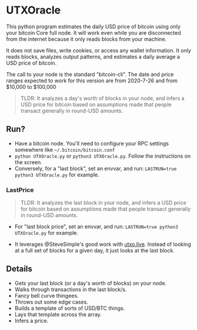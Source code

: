 # UTXOracle

This python program estimates the daily USD price of bitcoin using only your bitcoin Core full node. It will work even while you are disconnected 
from the internet because it only reads blocks from your machine. 

It does not save files, write cookies, or access any wallet information. It only reads blocks, analyzes output patterns, and estimates a daily average a USD price of bitcoin. 

The call to your node is the standard "bitcoin-cli". The date and price ranges expected to work for this version are from 2020-7-26 and from $10,000 to $100,000

>TLDR: It analyzes a day's worth of blocks in your node, and infers a USD price for bitcoin based on assumptions made that people transact generally in round-USD amounts.

## Run?
* Have a bitcoin node. You'll need to configure your RPC settings somewhere like `~/.bitcoin/bitcoin.conf`
* `python UTXOracle.py` or `python3 UTXOracle.py`. Follow the instructions on the screen.
* Conversely, for a "last block", set an envvar, and run: `LASTRUN=true python3 UTXOracle.py` for example.

### LastPrice
>TLDR: It analyzes the last block in your node, and infers a USD price for bitcoin based on assumptions made that people transact generally in round-USD amounts.
* For "last block price", set an envvar, and run: `LASTRUN=true python3 UTXOracle.py` for example.

* It leverages @SteveSimple's good work with [utxo.live](https://utxo.live/oracle/). Instead of looking at a full set of blocks for a given day, it just looks at the last block. 

## Details
* Gets your last block (or a day's worth of blocks) on your node.
* Walks through transactions in the last block/s.
* Fancy bell curve thingees.
* Throws out some edge cases.
* Builds a template of sorts of USD/BTC things.
* Lays that template across the array.
* Infers a price.

